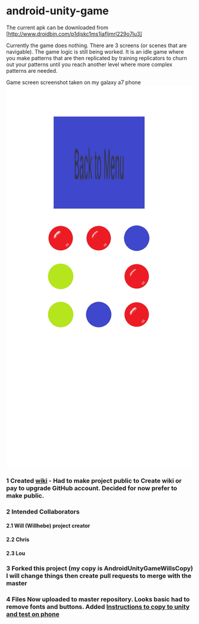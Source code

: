 # android-unity-game

The current apk can be downloaded from [http://www.droidbin.com/p1djskc1ms1jafljmrl229o7lu3]

Currently the game does nothing. There are 3 screens (or scenes that are navigable). The game logic is still being worked. It is an idle game where you make patterns that are then replicated by training replicators to churn out your patterns until you reach another level where more complex patterns are needed.

Game screen screenshot taken on my galaxy a7 phone ![game scene screenshot](https://github.com/Willhebe/android-unity-game/blob/master/Screenshot_20190903-133926_TestGitHub2.jpg)

### 1 Created [wiki](https://github.com/Willhebe/android-unity-game/wiki) - Had to make project public to Create wiki or pay to upgrade GitHub account. Decided for now prefer to make public.
### 2 Intended Collaborators
#### 2.1 Will (Willhebe) project creator
#### 2.2 Chris
#### 2.3 Lou
### 3 Forked this project (my copy is AndroidUnityGameWillsCopy) I will change things then create pull requests to merge with the master
### 4 Files Now uploaded to master repository. Looks basic had to remove fonts and buttons. Added [Instructions to copy to unity and test on phone](https://github.com/Willhebe/android-unity-game/wiki/Getting-Started)
